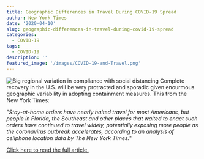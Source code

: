 ```yaml
---
title: Geographic Differences in Travel During COVID-19 Spread
author: New York Times
date: '2020-04-10'
slug: geographic-differences-in-travel-during-covid-19-spread
categories: 
  - COVID-19
tags: 
  - COVID-19
description: ''
featured_image: '/images/COVID-19-and-Travel.png'
---
```

![Big regional variation in compliance with social distancing](https://static01.nyt.com/images/2020/04/02/us/virus-distancing-promo/virus-distancing-promo-facebookJumbo-v5.jpg)
Complete recovery in the U.S. will be very protracted and sporadic given enourmous geographic variability in adopting containment measures. This from the New York Times: 

"*Stay-at-home orders have nearly halted travel for most Americans, but people in Florida, the Southeast and other places that waited to enact such orders have continued to travel widely, potentially exposing more people as the coronavirus outbreak accelerates, according to an analysis of cellphone location data by The New York Times.*"

[Click here to read the full article.](https://www.nytimes.com/interactive/2020/04/02/us/coronavirus-social-distancing.html)

